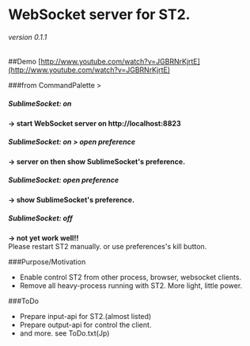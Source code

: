 # WebSocket server for ST2.
###### version 0.1.1

##Demo
[http://www.youtube.com/watch?v=JGBRNrKjrtE](http://www.youtube.com/watch?v=JGBRNrKjrtE)

###from CommandPalette >  
##### SublimeSocket: on
**-> start WebSocket server on http://localhost:8823**
##### SublimeSocket: on > open preference
**-> server on then show SublimeSocket's preference.**  
##### SublimeSocket: open preference
**-> show SublimeSocket's preference.**  
##### SublimeSocket: off
**-> not yet work well!!**  
Please restart ST2 manually. or use preferences's kill button.



###Purpose/Motivation
* Enable control ST2 from other process, browser, websocket clients.
* Remove all heavy-process running with ST2. More light, little power.


###ToDo
* Prepare input-api for ST2.(almost listed)
* Prepare output-api for control the client.
* and more. see ToDo.txt(Jp)
